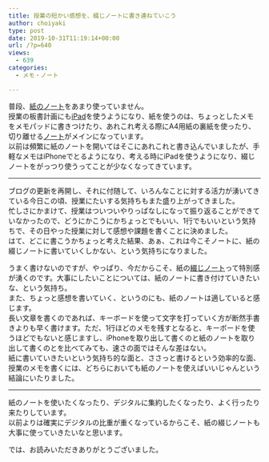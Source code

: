 ```yaml
---
title: 授業の短かい感想を、綴じノートに書き連ねていこう
author: choiyaki
type: post
date: 2019-10-31T11:19:14+00:00
url: /?p=640
views:
  - 639
categories:
  - メモ・ノート

---
```

普段、[紙のノート][1]をあまり使っていません。  
授業の板書計画にも[iPad][2]を使うようになり、紙を使うのは、ちょっとしたメモをメモパッドに書きつけたり、あれこれ考える際にA4用紙の裏紙を使ったり、切り離せる[ノート][3]がメインになっています。  
以前は頻繁に紙のノートを開いてはそこにあれこれと書き込んでいましたが、手軽なメモはiPhoneでとるようになり、考える時にiPadを使うようになり、綴じノートをがっつり使うってことが少なくなってきています。

* * *

ブログの更新を再開し、それに付随して、いろんなことに対する活力が湧いてきている今日この頃、授業にたいする気持ちもまた盛り上がってきました。  
忙しさにかまけて、授業はついついやりっぱなしになって振り返ることができていなかったので、どうにかこうにかちょっとでもいい、1行でもいいという気持ちで、その日やった授業に対して感想や課題を書くことに決めました。  
はて、どこに書こうかちょっと考えた結果、あぁ、これは今こそノートに、紙の綴じノートに書いていくしかない、という気持ちになりました。

うまく書けないのですが、やっぱり、今だからこそ、紙の[綴じノート][4]って特別感が湧くのです。大事にしたいことについては、紙のノートに書き付けていきたいな、という気持ち。  
また、ちょっと感想を書いていく、というのにも、紙のノートは適していると感じます。  
長い文章を書くのであれば、キーボードを使って文字を打っていく方が断然手書きよりも早く書けます。ただ、1行ほどのメモを残すとなると、キーボードを使うほどでもないと感じますし、iPhoneを取り出して書くのと紙のノートを取り出して書くのとを比べてみても、速さの面ではそんな差はない。  
紙に書いていきたいという気持ち的な面と、ささっと書けるという効率的な面、授業のメモを書くには、どちらにおいても紙のノートを使えばいいじゃんという結論にいたりました。

* * *

紙のノートを使いたくなったり、デジタルに集約したくなったり、よく行ったり来たりしています。  
以前よりは確実にデジタルの比重が重くなっているからこそ、紙の綴じノートも大事に使っていきたいなと思います。

では、お読みいただきありがとうございました。

 [1]: https://scrapbox.io/choiyaki-hondana/%E7%B4%99%E3%81%AE%E3%83%8E%E3%83%BC%E3%83%88
 [2]: https://scrapbox.io/choiyaki-hondana/iPad
 [3]: https://scrapbox.io/choiyaki-hondana/%E3%83%8E%E3%83%BC%E3%83%88
 [4]: https://scrapbox.io/choiyaki-hondana/%E7%B6%B4%E3%81%98%E3%83%8E%E3%83%BC%E3%83%88